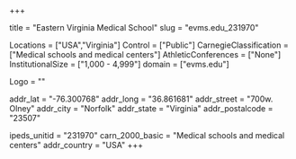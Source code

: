 
+++

title = "Eastern Virginia Medical School"
slug = "evms.edu_231970"

Locations = ["USA","Virginia"]
Control = ["Public"]
CarnegieClassification = ["Medical schools and medical centers"]
AthleticConferences = ["None"]
InstitutionalSize = ["1,000 - 4,999"]
domain = ["evms.edu"]

Logo = ""

addr_lat = "-76.300768"
addr_long = "36.861681"
addr_street = "700w. Olney"
addr_city = "Norfolk"
addr_state = "Virginia"
addr_postalcode = "23507"

ipeds_unitid = "231970"
carn_2000_basic = "Medical schools and medical centers"
addr_country = "USA"
+++
    
